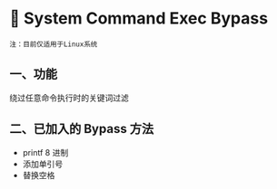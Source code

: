 # 👹 System Command Exec Bypass
    注：目前仅适用于Linux系统

## 一、功能
 绕过任意命令执行时的关键词过滤


## 二、已加入的 Bypass 方法
 - printf 8 进制
 - 添加单引号
 - 替换空格
